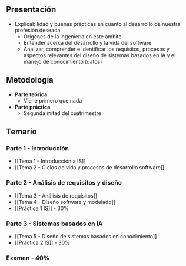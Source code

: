 ## Presentación
- Explicabilidad y buenas prácticas en cuanto al desarrollo de nuestra profesión deseada
	- Orígenes de la ingeniería en este ámbito
	- Entender acerca del desarrollo y la vida del software
	- Analizar, comprender e identificar los requisitos, procesos y aspectos relevantes del diseño de sistemas basados en IA y el manejo de conocimiento (datos)
## Metodología
- **Parte teórica**
	- Viene primero que nada
- **Parte práctica**
	- Segunda mitad del cuatrimestre
## Temario
### Parte 1 - Introducción
- [[Tema 1 - Introducción a IS]]
- [[Tema 2 - Ciclos de vida y procesos de desarrollo software]]
### Parte 2 - Análisis de requisitos y diseño
- [[Tema 3 - Análisis de requisitos]]
- [[Tema 4 - Diseño software y modelado]]
- [[Práctica 1 IS]] - 30%
### Parte 3 - Sistemas basados en IA
- [[Tema 5 - Diseño de sistemas basados en conocimiento]]
- [[Práctica 2 IS]] - 30%
### Examen - 40%